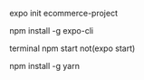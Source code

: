 expo init ecommerce-project

npm install -g expo-cli


terminal 
   npm start not(expo start)

   npm install -g yarn 